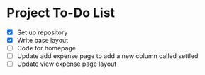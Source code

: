 # Project To-Do List

- [x] Set up repository
- [x] Write base layout
- [ ] Code for homepage
- [ ] Update add expense page to add a new column called settled
- [ ] Update view expense page layout
